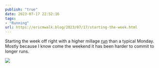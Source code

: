 ```yaml
---
publish: "true"
date: 2023-07-17 22:52:16
tags:
- "Running"
url: https://ericmwalk.blog/2023/07/17/starting-the-week.html
---
```

Starting the week off right with a higher millage [run](https://strava.com/activities/9470751172) than a typical Monday. Mostly because I know come the weekend it has been harder to commit to longer runs.

![](https://ericmwalk.blog/uploads/2023/f620526e11.jpg)